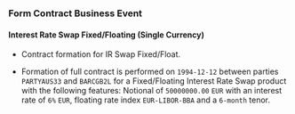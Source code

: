 ### Form Contract Business Event

#### Interest Rate Swap Fixed/Floating (Single Currency)
- Contract formation for IR Swap Fixed/Float.

- Formation of full contract is performed on `1994-12-12` between parties
  `PARTYAUS33` and `BARCGB2L` for a
  Fixed/Floating Interest Rate Swap product with the following features:
  Notional of `50000000.00` `EUR` with an interest rate of `6%` `EUR`,
  floating rate index `EUR-LIBOR-BBA` and a `6-month` tenor.